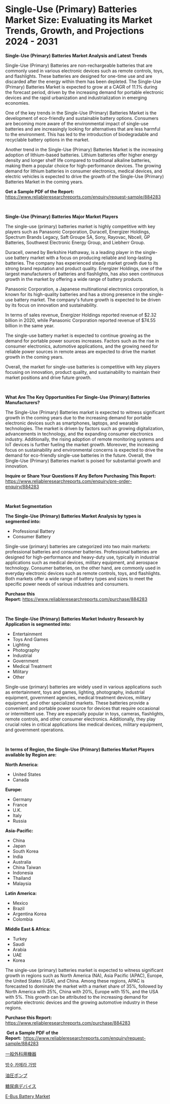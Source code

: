 <p><h1>Single-Use (Primary) Batteries Market Size: Evaluating its Market Trends, Growth, and Projections 2024 - 2031</h1></p><p><strong>Single-Use (Primary) Batteries Market Analysis and Latest Trends</strong></p>
<p><p>Single-Use (Primary) Batteries are non-rechargeable batteries that are commonly used in various electronic devices such as remote controls, toys, and flashlights. These batteries are designed for one-time use and are discarded after the energy within them has been depleted. The Single-Use (Primary) Batteries Market is expected to grow at a CAGR of 11.1% during the forecast period, driven by the increasing demand for portable electronic devices and the rapid urbanization and industrialization in emerging economies.</p><p>One of the key trends in the Single-Use (Primary) Batteries Market is the development of eco-friendly and sustainable battery options. Consumers are becoming more aware of the environmental impact of single-use batteries and are increasingly looking for alternatives that are less harmful to the environment. This has led to the introduction of biodegradable and recyclable battery options in the market.</p><p>Another trend in the Single-Use (Primary) Batteries Market is the increasing adoption of lithium-based batteries. Lithium batteries offer higher energy density and longer shelf life compared to traditional alkaline batteries, making them a popular choice for high-performance devices. The growing demand for lithium batteries in consumer electronics, medical devices, and electric vehicles is expected to drive the growth of the Single-Use (Primary) Batteries Market in the coming years.</p></p>
<p><strong>Get a Sample PDF of the Report:&nbsp;</strong> <a href="https://www.reliableresearchreports.com/enquiry/request-sample/884283">https://www.reliableresearchreports.com/enquiry/request-sample/884283</a></p>
<p>&nbsp;</p>
<p><strong>Single-Use (Primary) Batteries Major Market Players</strong></p>
<p><p>The single-use (primary) batteries market is highly competitive with key players such as Panasonic Corporation, Duracell, Energizer Holdings, Spectrum Brands Legacy, Saft Groupe SA, Sony, Rayovac, Nbcell, GP Batteries, Southwest Electronic Energy Group, and Liebherr Group.</p><p>Duracell, owned by Berkshire Hathaway, is a leading player in the single-use battery market with a focus on producing reliable and long-lasting batteries. The company has experienced steady market growth due to its strong brand reputation and product quality. Energizer Holdings, one of the largest manufacturers of batteries and flashlights, has also seen continuous growth in the market by offering a wide range of battery products.</p><p>Panasonic Corporation, a Japanese multinational electronics corporation, is known for its high-quality batteries and has a strong presence in the single-use battery market. The company's future growth is expected to be driven by its focus on innovation and sustainability.</p><p>In terms of sales revenue, Energizer Holdings reported revenue of $2.32 billion in 2020, while Panasonic Corporation reported revenue of $74.55 billion in the same year.</p><p>The single-use battery market is expected to continue growing as the demand for portable power sources increases. Factors such as the rise in consumer electronics, automotive applications, and the growing need for reliable power sources in remote areas are expected to drive the market growth in the coming years.</p><p>Overall, the market for single-use batteries is competitive with key players focusing on innovation, product quality, and sustainability to maintain their market positions and drive future growth.</p></p>
<p>&nbsp;</p>
<p><strong>What Are The Key Opportunities For Single-Use (Primary) Batteries Manufacturers?</strong></p>
<p><p>The Single-Use (Primary) Batteries market is expected to witness significant growth in the coming years due to the increasing demand for portable electronic devices such as smartphones, laptops, and wearable technologies. The market is driven by factors such as growing digitalization, advancements in technology, and the expanding consumer electronics industry. Additionally, the rising adoption of remote monitoring systems and IoT devices is further fueling the market growth. Moreover, the increasing focus on sustainability and environmental concerns is expected to drive the demand for eco-friendly single-use batteries in the future. Overall, the Single-Use (Primary) Batteries market is poised for substantial growth and innovation.</p></p>
<p><strong>Inquire or Share Your Questions If Any Before Purchasing This Report:</strong> <a href="https://www.reliableresearchreports.com/enquiry/pre-order-enquiry/884283">https://www.reliableresearchreports.com/enquiry/pre-order-enquiry/884283</a></p>
<p>&nbsp;</p>
<p><strong>Market Segmentation</strong></p>
<p><strong>The Single-Use (Primary) Batteries Market Analysis by types is segmented into:</strong></p>
<p><ul><li>Professional Battery</li><li>Consumer Battery</li></ul></p>
<p><p>Single-use (primary) batteries are categorized into two main markets: professional batteries and consumer batteries. Professional batteries are designed for high-performance and heavy-duty use, typically in industrial applications such as medical devices, military equipment, and aerospace technology. Consumer batteries, on the other hand, are commonly used in everyday electronic devices such as remote controls, toys, and flashlights. Both markets offer a wide range of battery types and sizes to meet the specific power needs of various industries and consumers.</p></p>
<p><strong>Purchase this Report:&nbsp;</strong><a href="https://www.reliableresearchreports.com/purchase/884283">https://www.reliableresearchreports.com/purchase/884283</a></p>
<p>&nbsp;</p>
<p><strong>The Single-Use (Primary) Batteries Market Industry Research by Application is segmented into:</strong></p>
<p><ul><li>Entertainment</li><li>Toys And Games</li><li>Lighting</li><li>Photography</li><li>Industrial</li><li>Government</li><li>Medical Treatment</li><li>Military</li><li>Other</li></ul></p>
<p><p>Single-use (primary) batteries are widely used in various applications such as entertainment, toys and games, lighting, photography, industrial equipment, government agencies, medical treatment devices, military equipment, and other specialized markets. These batteries provide a convenient and portable power source for devices that require occasional or intermittent use. They are especially popular in toys, cameras, flashlights, remote controls, and other consumer electronics. Additionally, they play crucial roles in critical applications like medical devices, military equipment, and government operations.</p></p>
<p>&nbsp;</p>
<p><strong>In terms of Region, the Single-Use (Primary) Batteries Market Players available by Region are:</strong></p>
<p>
    <p> <strong> North America: </strong>
        <ul>
            <li>United States</li>
            <li>Canada</li>
        </ul>
        </p> 
    <p> <strong> Europe: </strong>
        <ul>
            <li>Germany</li>
            <li>France</li>
            <li>U.K.</li>
            <li>Italy</li>
            <li>Russia</li>
        </ul>
        </p> 
    <p> <strong> Asia-Pacific: </strong>
        <ul>
            <li>China</li>
            <li>Japan</li>
            <li>South Korea</li>
            <li>India</li>
            <li>Australia</li>
            <li>China Taiwan</li>
            <li>Indonesia</li>
            <li>Thailand</li>
            <li>Malaysia</li>
        </ul>
        </p> 
    <p> <strong> Latin America: </strong>
        <ul>
            <li>Mexico</li>
            <li>Brazil</li>
            <li>Argentina Korea</li>
            <li>Colombia</li>
        </ul>
        </p> 
    <p> <strong> Middle East & Africa: </strong>
        <ul>
            <li>Turkey</li>
            <li>Saudi</li>
            <li>Arabia</li>
            <li>UAE</li>
            <li>Korea</li>
        </ul>
    </p>
    </p>
<p><p>The single-use (primary) batteries market is expected to witness significant growth in regions such as North America (NA), Asia Pacific (APAC), Europe, the United States (USA), and China. Among these regions, APAC is forecasted to dominate the market with a market share of 35%, followed by North America with 25%, China with 20%, Europe with 15%, and the USA with 5%. This growth can be attributed to the increasing demand for portable electronic devices and the growing automotive industry in these regions.</p></p>
<p><strong>Purchase this Report: </strong><a href="https://www.reliableresearchreports.com/purchase/884283">https://www.reliableresearchreports.com/purchase/884283</a></p>
<p>&nbsp;<strong>Get a Sample PDF of the Report:&nbsp;&nbsp;</strong><a href="https://www.reliableresearchreports.com/enquiry/request-sample/884283">https://www.reliableresearchreports.com/enquiry/request-sample/884283</a></p>
<p><strong></strong></p>
<p><p><a href="https://medium.com/@douglasyoung526/%E4%B8%80%E8%88%AC%E5%A4%96%E7%A7%91%E6%A9%9F%E5%99%A8%E5%B8%82%E5%A0%B4%E3%81%AE%E8%A6%8F%E6%A8%A1-cagr-%E3%83%88%E3%83%AC%E3%83%B3%E3%83%89-2024-2030-c04e103b7405">一般外科用機器</a></p><p><a href="https://medium.com/@kennyaniel5/%EB%B0%A9%EC%88%98-%EC%B9%B4%EB%A9%94%EB%9D%BC-%EA%B0%80%EB%B0%A9-%EC%8B%9C%EC%9E%A5%EC%9D%80-%EC%8B%9C%EC%9E%A5-%EC%A0%90%EC%9C%A0%EC%9C%A8-%ED%81%AC%EA%B8%B0-%EB%B0%8F-2031%EB%85%84%EA%B9%8C%EC%A7%80%EC%9D%98-%EC%98%88%EC%83%81-%EC%98%88%EC%B8%A1%EC%97%90-%EC%B4%88%EC%A0%90%EC%9D%84-%EB%A7%9E%EC%B6%A5%EB%8B%88%EB%8B%A4-bd39bfd5ee10">방수 카메라 가방</a></p><p><a href="https://github.com/xemfu2379520/Market-Research-Report-List-1/blob/main/390804016601.md">油圧ポンプ</a></p><p><a href="https://medium.com/@clairhane2018/%E7%B3%96%E5%B0%BF%E7%97%85%E3%83%87%E3%83%90%E3%82%A4%E3%82%B9%E5%B8%82%E5%A0%B4%E8%A6%8F%E6%A8%A1-%E5%B8%82%E5%A0%B4%E8%A6%8B%E9%80%9A%E3%81%97%E3%81%A8%E5%B8%82%E5%A0%B4%E4%BA%88%E6%B8%AC-2024%E5%B9%B4%E3%81%8B%E3%82%892031%E5%B9%B4%E3%81%BE%E3%81%A7-d782660d5b2a">糖尿病デバイス</a></p><p><a href="https://github.com/cecuraprangm/Market-Research-Report-List-2/blob/main/e-bus-battery-market.md">E-Bus Battery Market</a></p></p>